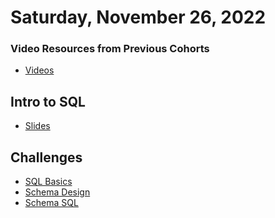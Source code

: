 Saturday, November 26, 2022
====================
### Video Resources from Previous Cohorts
- [Videos](https://www.youtube.com/channel/UCASZ7zW_Egu0T4KG3YEdGfw/playlists)


## Intro to SQL
* [Slides](https://docs.google.com/a/natedelage.com/presentation/d/1834tfN6g9gvl2t0JDQY2RPMCIAnvN08Wrd-bO-usruQ/edit?usp=sharing)

## Challenges
- [SQL Basics](https://github.com/deltaplatoonew/sql-basics)
- [Schema Design](https://github.com/deltaplatoonew/schema-design)
- [Schema SQL](https://github.com/deltaplatoonew/schema-sql)
